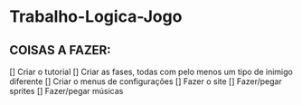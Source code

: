 # Trabalho-Logica-Jogo
## COISAS A FAZER:
[] Criar o tutorial
[] Criar as fases, todas com pelo menos um tipo de inimigo diferente
[] Criar o menus de configurações
[] Fazer o site
[] Fazer/pegar sprites
[] Fazer/pegar músicas